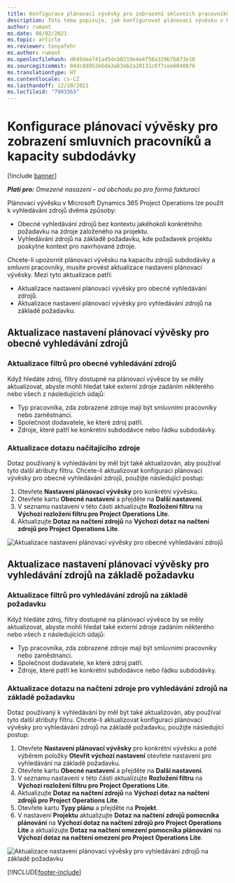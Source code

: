 ```yaml
---
title: Konfigurace plánovací vývěsky pro zobrazení smluvních pracovníků a kapacity subdodávky
description: Toto téma popisuje, jak konfigurovat plánovací vývěsku v Microsoft Dynamics 365 Project Operations tak, aby zobrazovala kapacitu zdrojů subdodávky při personálním zajištění požadavků na zdroje projektu.
author: rumant
ms.date: 08/02/2021
ms.topic: article
ms.reviewer: tonyafehr
ms.author: rumant
ms.openlocfilehash: d645dee741a45dcb0219e4e4f58a329b7b873e10
ms.sourcegitcommit: 04dc8d952e6da3ab3eb2a20131c6f7cee6040876
ms.translationtype: HT
ms.contentlocale: cs-CZ
ms.lasthandoff: 12/10/2021
ms.locfileid: "7903363"
---
```

# <a name="configure-schedule-board-to-show-contract-workers-and-subcontracted-capacity"></a>Konfigurace plánovací vývěsky pro zobrazení smluvních pracovníků a kapacity subdodávky 

[!include [banner](../../includes/dataverse-preview.md)]

_**Platí pro:** Omezené nasazení – od obchodu po pro forma fakturaci_

Plánovací vývěsku v Microsoft Dynamics 365 Project Operations lze použít k vyhledávání zdrojů dvěma způsoby:

- Obecné vyhledávání zdrojů bez kontextu jakéhokoli konkrétního požadavku na zdroje založeného na projektu.
- Vyhledávání zdrojů na základě požadavku, kde požadavek projektu poskytne kontext pro navrhované zdroje.

Chcete-li upozornit plánovací vývěsku na kapacitu zdrojů subdodávky a smluvní pracovníky, musíte provést aktualizace nastavení plánovací vývěsky. Mezi tyto aktualizace patří: 
- Aktualizace nastavení plánovací vývěsky pro obecné vyhledávání zdrojů.
- Aktualizace nastavení plánovací vývěsky pro vyhledávání zdrojů na základě požadavku.

## <a name="update-schedule-board-settings-for-general-resource-search"></a>Aktualizace nastavení plánovací vývěsky pro obecné vyhledávání zdrojů
### <a name="update-filters-for-general-resource-search"></a>Aktualizace filtrů pro obecné vyhledávání zdrojů
Když hledáte zdroj, filtry dostupné na plánovací vývěsce by se měly aktualizovat, abyste mohli hledat také externí zdroje zadáním některého nebo všech z následujících údajů:
  - Typ pracovníka, zda zobrazené zdroje mají být smluvními pracovníky nebo zaměstnanci.
  - Společnost dodavatele, ke které zdroj patří.
  - Zdroje, které patří ke konkrétní subdodávce nebo řádku subdodávky.
    
### <a name="update-retrieve-resource-query"></a>Aktualizace dotazu načítajícího zdroje
Dotaz používaný k vyhledávání by měl být také aktualizován, aby používal tyto další atributy filtru. Chcete-li aktualizovat konfiguraci plánovací vývěsky pro obecné vyhledávání zdrojů, použijte následující postup:  
1. Otevřete **Nastavení plánovací vývěsky** pro konkrétní vývěsku.
2. Otevřete kartu **Obecné nastavení** a přejděte na **Další nastavení**.
3. V seznamu nastavení v této části aktualizujte **Rozložení filtru** na **Výchozí rozložení filtru pro Project Operations Lite**.
4. Aktualizujte **Dotaz na načtení zdrojů** na **Výchozí dotaz na načtení zdrojů pro Project Operations Lite**.

![Aktualizace nastavení plánovací vývěsky pro obecné vyhledávání zdrojů](../media/BoardSettings.png)  

## <a name="update-schedule-board-settings-for-requirementbased-resource-search"></a>Aktualizace nastavení plánovací vývěsky pro vyhledávání zdrojů na základě požadavku
### <a name="update-filters-for-requirement-specific-resource-search"></a>Aktualizace filtrů pro vyhledávání zdrojů na základě požadavku 
Když hledáte zdroj, filtry dostupné na plánovací vývěsce by se měly aktualizovat, abyste mohli hledat také externí zdroje zadáním některého nebo všech z následujících údajů:
 - Typ pracovníka, zda zobrazené zdroje mají být smluvními pracovníky nebo zaměstnanci.
 - Společnost dodavatele, ke které zdroj patří.
 - Zdroje, které patří ke konkrétní subdodávce nebo řádku subdodávky.

### <a name="update-retrieve-resource-query-for-requirement-specific-resource-search"></a>Aktualizace dotazu na načtení zdroje pro vyhledávání zdrojů na základě požadavku 
Dotaz používaný k vyhledávání by měl být také aktualizován, aby používal tyto další atributy filtru. Chcete-li aktualizovat konfiguraci plánovací vývěsky pro vyhledávání zdrojů na základě požadavku, použijte následující postup:

1. Otevřete **Nastavení plánovací vývěsky** pro konkrétní vývěsku a poté výběrem položky **Otevřít výchozí nastavení** otevřete nastavení pro vyhledávání na základě požadavku.
2. Otevřete kartu **Obecné nastavení** a přejděte na **Další nastavení**.
3. V seznamu nastavení v této části aktualizujte **Rozložení filtru** na **Výchozí rozložení filtru pro Project Operations Lite**.
4. Aktualizujte **Dotaz na načtení zdrojů** na **Výchozí dotaz na načtení zdrojů pro Project Operations Lite**.
5. Otevřete kartu **Typy plánu** a přejděte na **Projekt**.
6. V nastavení **Projektu** aktualizujte **Dotaz na načtení zdrojů pomocníka plánování** na **Výchozí dotaz na načtení zdrojů pro Project Operations Lite** a aktualizujte **Dotaz na načtení omezení pomocníka plánování** na **Výchozí dotaz na načtení omezení pro Project Operations Lite**.

![Aktualizace nastavení plánovací vývěsky pro vyhledávání zdrojů na základě požadavku](../media/SASettings.png)  

[!INCLUDE[footer-include](../../includes/footer-banner.md)]
